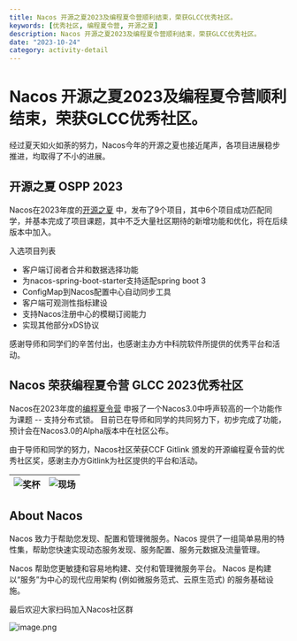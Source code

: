 ```yaml
---
title: Nacos 开源之夏2023及编程夏令营顺利结束，荣获GLCC优秀社区。
keywords: [优秀社区, 编程夏令营, 开源之夏]
description: Nacos 开源之夏2023及编程夏令营顺利结束，荣获GLCC优秀社区。
date: "2023-10-24"
category: activity-detail
---
```

# Nacos 开源之夏2023及编程夏令营顺利结束，荣获GLCC优秀社区。

经过夏天如火如荼的努力，Nacos今年的开源之夏也接近尾声，各项目进展稳步推进，均取得了不小的进展。

## 开源之夏 OSPP 2023

Nacos在2023年度的[开源之夏](https://summer-ospp.ac.cn/org/orgdetail/ab188e59-fab8-468f-bc89-bdc2bd8b5e64?lang=zh) 中，发布了9个项目，其中6个项目成功匹配同学，并基本完成了项目课题，其中不乏大量社区期待的新增功能和优化，将在后续版本中加入。

入选项目列表

- 客户端订阅者合并和数据选择功能
- 为nacos-spring-boot-starter支持适配spring boot 3
- ConfigMap到Nacos配置中心自动同步工具
- 客户端可观测性指标建设
- 支持Nacos注册中心的模糊订阅能力
- 实现其他部分xDS协议

感谢导师和同学们的辛苦付出，也感谢主办方中科院软件所提供的优秀平台和活动。

## Nacos 荣获编程夏令营 GLCC 2023优秀社区

Nacos在2023年度的[编程夏令营](https://www.gitlink.org.cn/glcc/2023/projects) 申报了一个Nacos3.0中呼声较高的一个功能作为课题 -- 支持分布式锁。 目前已在导师和同学的共同努力下，初步完成了功能，预计会在Nacos3.0的Alpha版本中在社区公布。

由于导师和同学的努力，Nacos社区荣获CCF Gitlink 颁发的开源编程夏令营的优秀社区奖，感谢主办方Gitlink为社区提供的平台和活动。

|![奖杯](https://cdn.nlark.com/yuque/0/2023/jpeg/1577777/1698205859719-a59c31cf-153a-45dc-a9c5-e8859fc94a77.jpeg)|![现场](https://cdn.nlark.com/yuque/0/2023/jpeg/1577777/1698197100242-e440717c-80ec-4825-93c1-2daca1f289c4.jpeg#averageHue=%236664b2&clientId=u14301240-344a-4&from=drop&id=ua9e02282&originHeight=854&originWidth=1280&originalType=binary&ratio=2&rotation=0&showTitle=false&size=204483&status=done&style=none&taskId=u7637d2eb-a17e-431e-a637-231a61f9e96&title=)|
|----|----|

## About Nacos

Nacos 致力于帮助您发现、配置和管理微服务。Nacos 提供了一组简单易用的特性集，帮助您快速实现动态服务发现、服务配置、服务元数据及流量管理。

Nacos 帮助您更敏捷和容易地构建、交付和管理微服务平台。 Nacos 是构建以“服务”为中心的现代应用架构 (例如微服务范式、云原生范式) 的服务基础设施。

最后欢迎大家扫码加入Nacos社区群

![image.png](https://cdn.nlark.com/yuque/0/2023/png/1577777/1679276899363-83081d59-67c6-4501-9cf8-0d84ba7c6d7e.png#averageHue=%23c1c2c2&clientId=u9dfeac18-3281-4&from=paste&height=551&id=ubcf45e51&name=image.png&originHeight=1102&originWidth=854&originalType=binary&ratio=2&rotation=0&showTitle=false&size=155261&status=done&style=none&taskId=ud6bea1fe-b003-441b-a810-84435d2aeff&title=&width=427)

